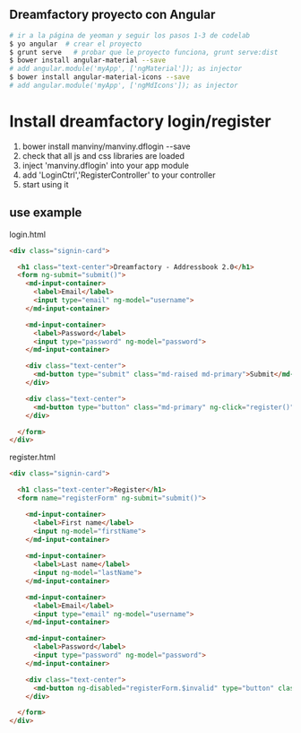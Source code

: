 ## Dreamfactory proyecto con Angular

```bash
# ir a la página de yeoman y seguir los pasos 1-3 de codelab
$ yo angular  # crear el proyecto
$ grunt serve   # probar que le proyecto funciona, grunt serve:dist
$ bower install angular-material --save
# add angular.module('myApp', ['ngMaterial']); as injector
$ bower install angular-material-icons --save
# add angular.module('myApp', ['ngMdIcons']); as injector


```
# Install dreamfactory login/register

1. bower install manviny/manviny.dflogin --save  
2. check that all js and css libraries are loaded  
3. inject 'manviny.dflogin' into your app module  
4. add 'LoginCtrl','RegisterController' to your controller  
5. start using it  

## use example 
login.html
```html
<div class="signin-card">

  <h1 class="text-center">Dreamfactory - Addressbook 2.0</h1>
  <form ng-submit="submit()">
    <md-input-container>
      <label>Email</label>
      <input type="email" ng-model="username">
    </md-input-container>

    <md-input-container>
      <label>Password</label>
      <input type="password" ng-model="password">
    </md-input-container>

    <div class="text-center">
      <md-button type="submit" class="md-raised md-primary">Submit</md-button>
    </div>

    <div class="text-center">
      <md-button type="button" class="md-primary" ng-click="register()">Register</md-button>
    </div>

  </form>
</div>
```
register.html
```html
<div class="signin-card">

  <h1 class="text-center">Register</h1>
  <form name="registerForm" ng-submit="submit()">

    <md-input-container>
      <label>First name</label>
      <input ng-model="firstName">
    </md-input-container>
    
    <md-input-container>
      <label>Last name</label>
      <input ng-model="lastName">
    </md-input-container>

    <md-input-container>
      <label>Email</label>
      <input type="email" ng-model="username">
    </md-input-container>

    <md-input-container>
      <label>Password</label>
      <input type="password" ng-model="password">
    </md-input-container>

    <div class="text-center">
      <md-button ng-disabled="registerForm.$invalid" type="button" class="md-primary" ng-click="register()">Register</md-button>
    </div>

  </form>
</div>
```
